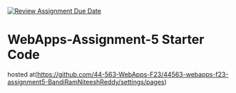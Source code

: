 [![Review Assignment Due Date](https://classroom.github.com/assets/deadline-readme-button-24ddc0f5d75046c5622901739e7c5dd533143b0c8e959d652212380cedb1ea36.svg)](https://classroom.github.com/a/7kKA03Up)
# WebApps-Assignment-5 Starter Code

hosted at(https://github.com/44-563-WebApps-F23/44563-webapps-f23-assignment5-BandiRamNiteeshReddy/settings/pages)